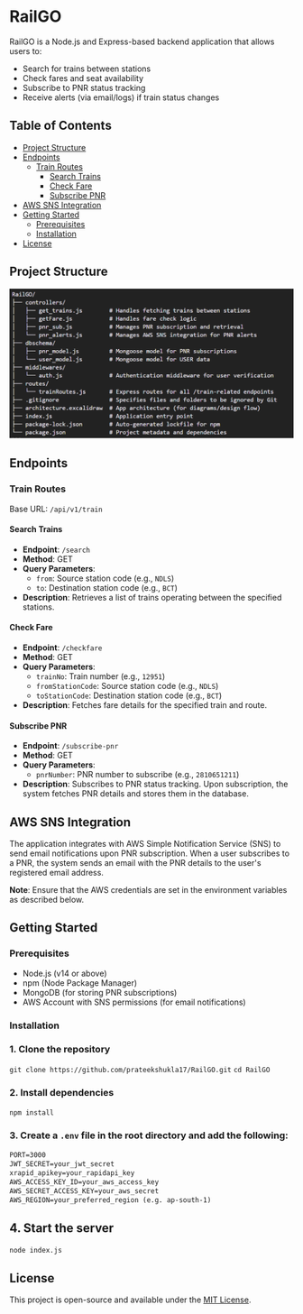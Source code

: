# RailGO

RailGO is a Node.js and Express-based backend application that allows users to:

- Search for trains between stations
- Check fares and seat availability
- Subscribe to PNR status tracking
- Receive alerts (via email/logs) if train status changes

## Table of Contents

- [Project Structure](#project-structure)
- [Endpoints](#endpoints)
  - [Train Routes](#train-routes)
    - [Search Trains](#search-trains)
    - [Check Fare](#check-fare)
    - [Subscribe PNR](#subscribe-pnr)
- [AWS SNS Integration](#aws-sns-integration)
- [Getting Started](#getting-started)
  - [Prerequisites](#prerequisites)
  - [Installation](#installation)
- [License](#license)

## Project Structure

![file_structure](file_structure.png)

## Endpoints

### Train Routes

Base URL: `/api/v1/train`

#### Search Trains

- **Endpoint**: `/search`
- **Method**: GET
- **Query Parameters**:
  - `from`: Source station code (e.g., `NDLS`)
  - `to`: Destination station code (e.g., `BCT`)
- **Description**: Retrieves a list of trains operating between the specified stations.

#### Check Fare

- **Endpoint**: `/checkfare`
- **Method**: GET
- **Query Parameters**:
  - `trainNo`: Train number (e.g., `12951`)
  - `fromStationCode`: Source station code (e.g., `NDLS`)
  - `toStationCode`: Destination station code (e.g., `BCT`)
- **Description**: Fetches fare details for the specified train and route.

#### Subscribe PNR

- **Endpoint**: `/subscribe-pnr`
- **Method**: GET
- **Query Parameters**:
  - `pnrNumber`: PNR number to subscribe (e.g., `2810651211`)
- **Description**: Subscribes to PNR status tracking. Upon subscription, the system fetches PNR details and stores them in the database.

## AWS SNS Integration

The application integrates with AWS Simple Notification Service (SNS) to send email notifications upon PNR subscription. When a user subscribes to a PNR, the system sends an email with the PNR details to the user's registered email address.

**Note**: Ensure that the AWS credentials are set in the environment variables as described below.

## Getting Started

### Prerequisites

- Node.js (v14 or above)
- npm (Node Package Manager)
- MongoDB (for storing PNR subscriptions)
- AWS Account with SNS permissions (for email notifications)

### Installation

### 1. Clone the repository

`git clone https://github.com/prateekshukla17/RailGO.git`
`cd RailGO`

### 2. Install dependencies

`npm install`

### 3. Create a `.env` file in the root directory and add the following:

```
PORT=3000
JWT_SECRET=your_jwt_secret
xrapid_apikey=your_rapidapi_key
AWS_ACCESS_KEY_ID=your_aws_access_key
AWS_SECRET_ACCESS_KEY=your_aws_secret
AWS_REGION=your_preferred_region (e.g. ap-south-1)
```

## 4. Start the server

`node index.js`

## License

This project is open-source and available under the [MIT License](LICENSE).
